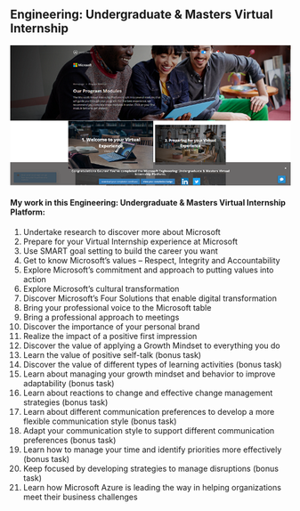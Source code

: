 <h2>Engineering: Undergraduate & Masters Virtual Internship</h2>
<img src="overview.png" alt="overview_img">
<h4>My work in this Engineering: Undergraduate & Masters Virtual Internship Platform: </h4>
<ol>
    <li>
        Undertake research to discover more about Microsoft
    </li>
    <li>
        Prepare for your Virtual Internship experience at Microsoft
    </li>
    <li>
        Use SMART goal setting to build the career you want
    </li>
    <li>
        Get to know Microsoft’s values – Respect, Integrity and Accountability
    </li>
    <li>
        Explore Microsoft’s commitment and approach to putting values into action
    </li>
    <li>
        Explore Microsoft’s cultural transformation
    </li>
    <li>
        Discover Microsoft’s Four Solutions that enable digital transformation
    </li>
    <li>
        Bring your professional voice to the Microsoft table
    </li>
    <li>
        Bring a professional approach to meetings
    </li>
    <li>
        Discover the importance of your personal brand
    </li>
    <li>
        Realize the impact of a positive first impression
    </li>
    <li>
        Discover the value of applying a Growth Mindset to everything you do
    </li>
    <li>
        Learn the value of positive self-talk (bonus task)
    </li>
    <li>
        Discover the value of different types of learning activities (bonus task)
    </li>
    <li>
        Learn about managing your growth mindset and behavior to improve adaptability (bonus task)
    </li>
    <li>
        Learn about reactions to change and effective change management strategies (bonus task)
    </li>
    <li>
        Learn about different communication preferences to develop a more flexible communication style (bonus task)
    </li>
    <li>
        Adapt your communication style to support different communication preferences (bonus task)
    </li>
    <li>
        Learn how to manage your time and identify priorities more effectively (bonus task)
    </li>
    <li>
        Keep focused by developing strategies to manage disruptions (bonus task)
    </li>
    <li>
        Learn how Microsoft Azure is leading the way in helping organizations meet their business challenges
    </li>
</ol>
